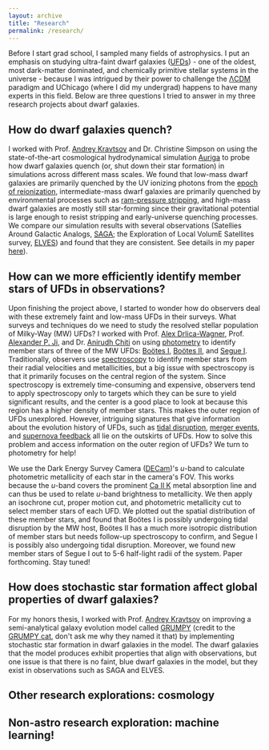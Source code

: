 ```yaml
---
layout: archive
title: "Research"
permalink: /research/
---
```


Before I start grad school, I sampled many fields of astrophysics. I put an emphasis on studying ultra-faint dwarf galaxies (<a href="https://en.wikipedia.org/wiki/Dwarf_galaxy#:~:text=Ultra%2Dfaint%20dwarf%20galaxies,-Ultra%2Dfaint%20dwarf&text=Unlike%20GCs%2C%20UFDs%20contain%20a,dark%20matter%2Ddominated%20systems%20known.">UFDs</a>) - one of the oldest, most dark-matter dominated, and chemically primitive stellar systems in the universe - because I was intrigued by their power to challenge
the <a href="https://en.wikipedia.org/wiki/Lambda-CDM_model">ΛCDM</a> paradigm and UChicago (where I did my undergrad) happens to have many experts in this field. Below are three questions I tried to answer in my three research projects about dwarf galaxies. 

How do dwarf galaxies quench?
---

I worked with Prof. <a href="https://astro.uchicago.edu/~andrey/">Andrey Kravtsov</a> and Dr. Christine Simpson on using the state-of-the-art cosmological hydrodynamical
simulation <a href="https://wwwmpa.mpa-garching.mpg.de/auriga/Auriga ">Auriga</a> to probe how dwarf galaxies quench (or, shut down their star formation) in simulations
across different mass scales. We found that low-mass dwarf galaxies are primarily quenched by the UV ionizing photons from the 
<a href="https://www.nsf.gov/news/special_reports/astronomy/epoch_reionization.pdf">epoch of reionization</a>, intermediate-mass dwarf galaxies are primarily 
quenched by environmental processes such as <a href="https://en.wikipedia.org/wiki/Ram_pressure">ram-pressure stripping</a>, and high-mass dwarf galaxies 
are mostly still star-forming since their gravitational potential is large enough to resist stripping and early-universe quenching processes. We compare our simulation
results with several observations (Satellies Around Galactic Analogs, <a href="https://sagasurvey.org/">SAGA</a>; 
the Exploration of Local VolumE Satellites survey, <a href="https://arxiv.org/abs/2203.00014">ELVES</a>) and found that they are consistent. 
See details in my paper <a href="https://arxiv.org/abs/2208.13805">here</a>). 

How can we more efficiently identify member stars of UFDs in observations?
---
Upon finishing the project above, I started to wonder how do observers deal with these extremely faint and low-mass UFDs in their surveys. What surveys and techniques do we
need to study the resolved stellar population of Milky-Way (MW) UFDs? I worked with Prof. 
<a href="https://kadrlica.github.io/">Alex Drlica-Wagner</a>, Prof. <a href="https://www.alexji.com/">Alexander P. Ji</a>, and Dr.
<a href="https://www.anichiti.space/">Anirudh Chiti</a> on using 
<a href="https://en.wikipedia.org/wiki/Photometry_(astronomy)#:~:text=Photometry%2C%20from%20Greek%20photo%2D%20(,light%20radiated%20by%20astronomical%20objects.">photometry</a>
to identify member stars of three of the MW UFDs: 
<a href="https://en.wikipedia.org/wiki/Bo%C3%B6tes_I">Boötes I</a>, <a href="https://en.wikipedia.org/wiki/Bo%C3%B6tes_II">Boötes II</a>, and
<a href="https://en.wikipedia.org/wiki/Segue_1">Segue I</a>. Traditionally, observers use 
<a href="https://imagine.gsfc.nasa.gov/science/toolbox/spectra1.html#:~:text=The%20science%20of%20spectroscopy%20is,fast%20the%20material%20is%20moving.">spectroscopy</a> to identify member stars from their radial velocities and metallicities, but a big issue with spectroscopy is that it primarily focuses on the 
central region of the system. Since spectroscopy is extremely time-consuming and expensive, observers tend to apply spectroscopy only to targets which 
they can be sure to yield significant results, and the center is a good place to look at because this region has a higher density of member stars. This makes
the outer region of UFDs unexplored. However, intriguing signatures that give information about the evolution history of UFDs, such as
<a href="https://en.wikipedia.org/wiki/Tidal_disruption_event">tidal disruption</a>, 
<a href="https://en.wikipedia.org/wiki/Galaxy_merger">merger events</a>, and <a href="https://astrobites.org/2017/04/12/breaking-wind/">supernova feedback</a> all lie on the outskirts of UFDs. How to solve this problem and access information on the outer region of UFDs? We turn to photometry for help!


We use the Dark Energy Survey Camera (<a href="https://www.darkenergysurvey.org/the-des-project/instrument/the-camera/">DECam</a>)'s _u_-band to calculate 
photometric metallicity of each star in the camera's FOV. This works because the _u_-band covers the prominent 
<a href="https://www.aanda.org/articles/aa/full_html/2018/03/aa31926-17/aa31926-17.html#:~:text=The%20resonance%20doublet%20of%20Ca,investigate%20the%20photosphere%20and%20chromosphere.">Ca II K</a>
 metal absorption line and can
thus be used to relate _u_-band brightness to metallicity. We then apply an isochrone cut, proper motion cut, and photometric metallicity cut to select member stars of each UFD. We plotted out the spatial distribution of these member stars, and found that Boötes I is possibly undergoing tidal disruption
by the MW host, Boötes II has a much more isotropic distribution of member stars but needs follow-up spectroscopy to confirm, and Segue I
is possibly also undergoing tidal disruption. Moreover, we found new member stars of Segue I out to 5-6 half-light radii of the system. Paper forthcoming. Stay tuned!


How does stochastic star formation affect global properties of dwarf galaxies?
---
For my honors thesis, I worked with Prof. <a href="https://astro.uchicago.edu/~andrey/">Andrey Kravtsov</a> on improving a semi-analytical galaxy evolution
model called <a href="https://ui.adsabs.harvard.edu/abs/2022MNRAS.514.2667K/abstract">GRUMPY</a>
(credit to the <a href="https://en.wikipedia.org/wiki/Grumpy_Cat">GRUMPY cat</a>, don't ask me why they named it that) by implementing stochastic star formation in dwarf galaxies in the model. The dwarf galaxies that the model produces exhibit properties that align with observations, but one issue is that there is no faint, blue dwarf galaxies in the model, but they exist in observations such as SAGA and ELVES.





Other research explorations: cosmology
---




Non-astro research exploration: machine learning!
---





















































